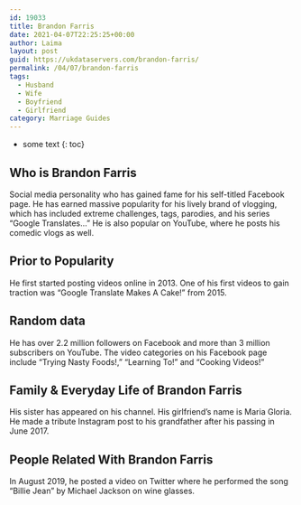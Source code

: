 ```yaml
---
id: 19033
title: Brandon Farris
date: 2021-04-07T22:25:25+00:00
author: Laima
layout: post
guid: https://ukdataservers.com/brandon-farris/
permalink: /04/07/brandon-farris
tags:
  - Husband
  - Wife
  - Boyfriend
  - Girlfriend
category: Marriage Guides
---
```


* some text
{: toc}


## Who is Brandon Farris
                  
                  
                  
Social media personality who has gained fame for his self-titled Facebook page. He has earned massive popularity for his lively brand of vlogging, which has included extreme challenges, tags, parodies, and his series &#8220;Google Translates&#8230;&#8221; He is also popular on YouTube, where he posts his comedic vlogs as well. 
                  
              
            
              
            
                
                
                
## Prior to Popularity
                  
                  
                  
He first started posting videos online in 2013. One of his first videos to gain traction was &#8220;Google Translate Makes A Cake!&#8221; from 2015. 
                  
              
            
              
            
                
                
                
## Random data
                  
                  
                  
He has over 2.2 million followers on Facebook and more than 3 million subscribers on YouTube. The video categories on his Facebook page include &#8220;Trying Nasty Foods!,&#8221; &#8220;Learning To!&#8221; and &#8220;Cooking Videos!&#8221; 
                  
              
            
              
            
                
                
                
## Family & Everyday Life of Brandon Farris
                  
                  
                  
His sister has appeared on his channel. His girlfriend&#8217;s name is Maria Gloria. He made a tribute Instagram post to his grandfather after his passing in June 2017. 
                  
              
            
              
            
                
                
                
## People Related With Brandon Farris
                  
                  
                  
In August 2019, he posted a video on Twitter where he performed the song &#8220;Billie Jean&#8221; by Michael Jackson on wine glasses. 
                  
              
            
              
            
                
              
            
              
              
            
            
              
            
          
          
          